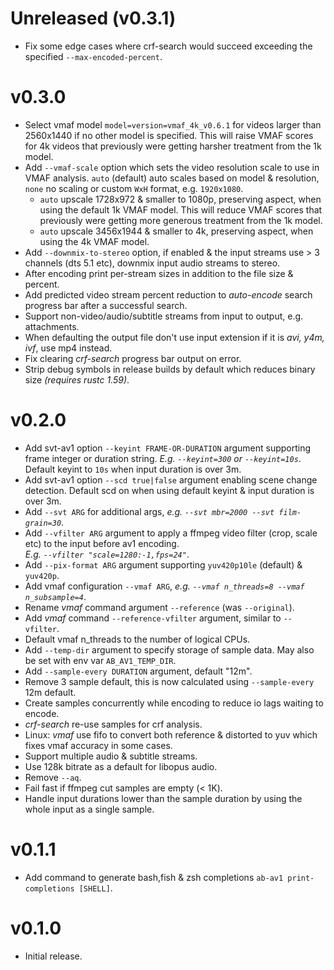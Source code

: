 # Unreleased (v0.3.1)
* Fix some edge cases where crf-search would succeed exceeding the specified `--max-encoded-percent`.

# v0.3.0
* Select vmaf model `model=version=vmaf_4k_v0.6.1` for videos larger than 2560x1440 if no other model is specified.
  This will raise VMAF scores for 4k videos that previously were getting harsher treatment from the 1k model.
* Add `--vmaf-scale` option which sets the video resolution scale to use in VMAF analysis.
  `auto` (default) auto scales based on model & resolution, `none` no scaling or custom `WxH`
  format, e.g. `1920x1080`.
  - `auto` upscale 1728x972 & smaller to 1080p, preserving aspect, when using the default 1k VMAF model.
    This will reduce VMAF scores that previously were getting more generous treatment from the 1k model.
  - `auto` upscale 3456x1944 & smaller to 4k, preserving aspect, when using the 4k VMAF model.
* Add `--downmix-to-stereo` option, if enabled & the input streams use > 3 channels (dts 5.1 etc), 
  downmix input audio streams to stereo.
* After encoding print per-stream sizes in addition to the file size & percent.
* Add predicted video stream percent reduction to _auto-encode_ search progress bar after a successful search.
* Support non-video/audio/subtitle streams from input to output, e.g. attachments.
* When defaulting the output file don't use input extension if it is _avi, y4m, ivf_, use mp4 instead.
* Fix clearing _crf-search_ progress bar output on error.
* Strip debug symbols in release builds by default which reduces binary size _(requires rustc 1.59)_.

# v0.2.0
* Add svt-av1 option `--keyint FRAME-OR-DURATION` argument supporting frame integer or duration string. 
  _E.g. `--keyint=300` or `--keyint=10s`_.
  Default keyint to `10s` when input duration is over 3m.
* Add svt-av1 option `--scd true|false` argument enabling scene change detection.
  Default scd on when using default keyint & input duration is over 3m.
* Add `--svt ARG` for additional args, _e.g. `--svt mbr=2000 --svt film-grain=30`_.
* Add `--vfilter ARG` argument to apply a ffmpeg video filter (crop, scale etc) to the input before av1 encoding.
  <br/>_E.g. `--vfilter "scale=1280:-1,fps=24"`_.
* Add `--pix-format ARG` argument supporting `yuv420p10le` (default) & `yuv420p`.
* Add vmaf configuration `--vmaf ARG`, _e.g. `--vmaf n_threads=8 --vmaf n_subsample=4`_.
* Rename _vmaf_ command argument `--reference` (was `--original`).
* Add _vmaf_ command `--reference-vfilter` argument, similar to `--vfilter`.
* Default vmaf n_threads to the number of logical CPUs.
* Add `--temp-dir` argument to specify storage of sample data. 
  May also be set with env var `AB_AV1_TEMP_DIR`.
* Add `--sample-every DURATION` argument, default "12m".
* Remove 3 sample default, this is now calculated using `--sample-every` 12m default.
* Create samples concurrently while encoding to reduce io lags waiting to encode.
* _crf-search_ re-use samples for crf analysis.
* Linux: _vmaf_ use fifo to convert both reference & distorted to yuv which fixes vmaf accuracy in some cases.
* Support multiple audio & subtitle streams.
* Use 128k bitrate as a default for libopus audio.
* Remove `--aq`.
* Fail fast if ffmpeg cut samples are empty (< 1K).
* Handle input durations lower than the sample duration by using the whole input as a single sample.

# v0.1.1
* Add command to generate bash,fish & zsh completions `ab-av1 print-completions [SHELL]`.

# v0.1.0
* Initial release.
